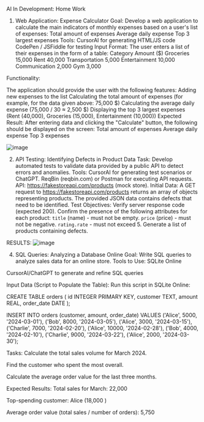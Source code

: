 AI In Development: Home Work
1. Web Application: Expense Calculator
Goal:
Develop a web application to calculate the main indicators of monthly expenses based on a user's list of expenses:
Total amount of expenses
Average daily expense
Top 3 largest expenses
Tools:
CursorAI for generating HTML/JS code
CodePen / JSFiddle for testing
Input Format:
The user enters a list of their expenses in the form of a table:
Category
Amount ($)
Groceries
15,000
Rent
40,000
Transportation
5,000
Entertainment
10,000
Communication
2,000
Gym
3,000

Functionality:

The application should provide the user with the following features:
Adding new expenses to the list
Calculating the total amount of expenses (for example, for the data given above: 75,000 $)
Calculating the average daily expense (75,000 / 30 ≈ 2,500 $)
Displaying the top 3 largest expenses (Rent (40,000), Groceries (15,000), Entertainment (10,000))
Expected Result:
After entering data and clicking the "Calculate" button, the following should be displayed on the screen:
Total amount of expenses
Average daily expense
Top 3 expenses

![image](https://github.com/user-attachments/assets/f62cf303-3708-4522-b631-2231762e8003)



2. API Testing: Identifying Defects in Product Data
Task:
Develop automated tests to validate data provided by a public API to detect errors and anomalies.
Tools:
CursorAI for generating test scenarios or ChatGPT.
ReqBin (reqbin.com) or Postman for executing API requests.
API: https://fakestoreapi.com/products (mock store).
Initial Data:
A GET request to https://fakestoreapi.com/products returns an array of objects representing products. The provided JSON data contains defects that need to be identified.
Test Objectives:
Verify server response code (expected 200).
Confirm the presence of the following attributes for each product:
`title` (name) - must not be empty.
`price` (price) - must not be negative.
`rating.rate` -  must not exceed 5.
Generate a list of products containing defects.

RESULTS:
![image](https://github.com/user-attachments/assets/746b98ea-d3a2-4418-91b5-1a348d37f9a8)



4. SQL Queries: Analyzing a Database Online
Goal:
 Write SQL queries to analyze sales data for an online store.
Tools to Use:
SQLite Online


CursorAI/ChatGPT to generate and refine SQL queries


Input Data (Script to Populate the Table):
Run this script in SQLite Online:

CREATE TABLE orders (
    id INTEGER PRIMARY KEY,
    customer TEXT,
    amount REAL,
    order_date DATE
);

INSERT INTO orders (customer, amount, order_date) VALUES
('Alice', 5000, '2024-03-01'),
('Bob', 8000, '2024-03-05'),
('Alice', 3000, '2024-03-15'),
('Charlie', 7000, '2024-02-20'),
('Alice', 10000, '2024-02-28'),
('Bob', 4000, '2024-02-10'),
('Charlie', 9000, '2024-03-22'),
('Alice', 2000, '2024-03-30');


Tasks:
Calculate the total sales volume for March 2024.


Find the customer who spent the most overall.


Calculate the average order value for the last three months.


Expected Results:
Total sales for March: 22,000 


Top-spending customer: Alice (18,000 )


Average order value (total sales / number of orders): 5,750 

